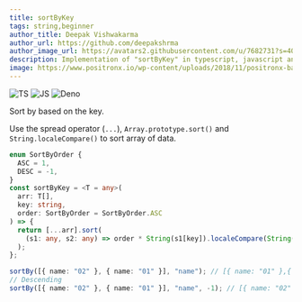 ```yaml
---
title: sortByKey
tags: string,beginner
author_title: Deepak Vishwakarma
author_url: https://github.com/deepakshrma
author_image_url: https://avatars2.githubusercontent.com/u/7682731?s=400
description: Implementation of "sortByKey" in typescript, javascript and deno.
image: https://www.positronx.io/wp-content/uploads/2018/11/positronx-banner-1152-1.jpg
---
```


![TS](https://img.shields.io/badge/supports-typescript-blue.svg?style=flat-square)
![JS](https://img.shields.io/badge/supports-javascript-yellow.svg?style=flat-square)
![Deno](https://img.shields.io/badge/supports-deno-green.svg?style=flat-square)

Sort by based on the key.

Use the spread operator (`...`), `Array.prototype.sort()` and `String.localeCompare()` to sort array of data.

```ts title="typescript"
enum SortByOrder {
  ASC = 1,
  DESC = -1,
}
const sortByKey = <T = any>(
  arr: T[],
  key: string,
  order: SortByOrder = SortByOrder.ASC
) => {
  return [...arr].sort(
    (s1: any, s2: any) => order * String(s1[key]).localeCompare(String(s2[key]))
  );
};
```

```ts title="typescript"
sortBy([{ name: "02" }, { name: "01" }], "name"); // [{ name: "01" },{ name: "02" }]
// Descending
sortBy([{ name: "02" }, { name: "01" }], "name", -1); // [{ name: "02" },{ name: "01" }]
```
